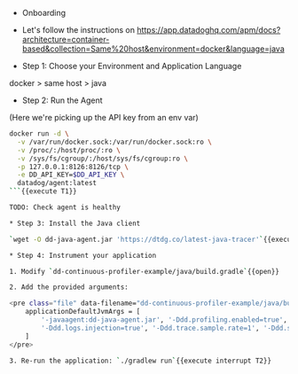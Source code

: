 * Onboarding
* Let's follow the instructions on <https://app.datadoghq.com/apm/docs?architecture=container-based&collection=Same%20host&environment=docker&language=java>

* Step 1: Choose your Environment and Application Language

docker > same host > java

* Step 2: Run the Agent

(Here we're picking up the API key from an env var)

```bash
docker run -d \
  -v /var/run/docker.sock:/var/run/docker.sock:ro \
  -v /proc/:/host/proc/:ro \
  -v /sys/fs/cgroup/:/host/sys/fs/cgroup:ro \
  -p 127.0.0.1:8126:8126/tcp \
  -e DD_API_KEY=$DD_API_KEY \
  datadog/agent:latest
```{{execute T1}}

TODO: Check agent is healthy

* Step 3: Install the Java client

`wget -O dd-java-agent.jar 'https://dtdg.co/latest-java-tracer'`{{execute T1}}

* Step 4: Instrument your application

1. Modify `dd-continuous-profiler-example/java/build.gradle`{{open}}

2. Add the provided arguments:

<pre class="file" data-filename="dd-continuous-profiler-example/java/build.gradle" data-target="insert" data-marker="    applicationDefaultJvmArgs = []">
    applicationDefaultJvmArgs = [
        '-javaagent:dd-java-agent.jar', '-Ddd.profiling.enabled=true', '-XX:FlightRecorderOptions=stackdepth=256',
        '-Ddd.logs.injection=true', '-Ddd.trace.sample.rate=1', '-Ddd.service=movies-api-java', '-Ddd.env=staging'
    ]
</pre>

3. Re-run the application: `./gradlew run`{{execute interrupt T2}}
